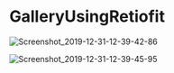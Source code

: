 # GalleryUsingRetiofit

![Screenshot_2019-12-31-12-39-42-86](https://user-images.githubusercontent.com/49519451/71619080-4ab5b800-2bcb-11ea-81e0-c317c39369c6.png)



![Screenshot_2019-12-31-12-39-45-95](https://user-images.githubusercontent.com/49519451/71619081-4b4e4e80-2bcb-11ea-8f36-2badcf86bbd3.png)
